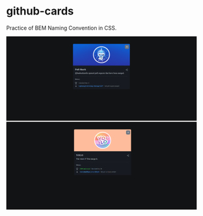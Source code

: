 # github-cards

Practice of BEM Naming Convention in CSS.

<img src="./images/ps-shot.png" width="900" />

<img src="./images/yolo-shot.png" width="900" />